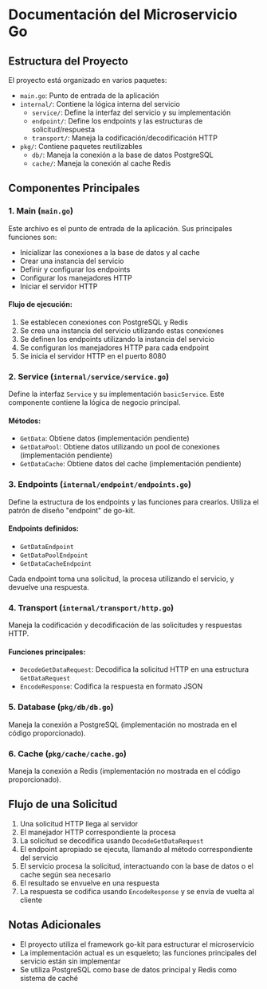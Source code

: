 # Documentación del Microservicio Go

## Estructura del Proyecto

El proyecto está organizado en varios paquetes:

- `main.go`: Punto de entrada de la aplicación
- `internal/`: Contiene la lógica interna del servicio
  - `service/`: Define la interfaz del servicio y su implementación
  - `endpoint/`: Define los endpoints y las estructuras de solicitud/respuesta
  - `transport/`: Maneja la codificación/decodificación HTTP
- `pkg/`: Contiene paquetes reutilizables
  - `db/`: Maneja la conexión a la base de datos PostgreSQL
  - `cache/`: Maneja la conexión al cache Redis

## Componentes Principales

### 1. Main (`main.go`)

Este archivo es el punto de entrada de la aplicación. Sus principales funciones son:

- Inicializar las conexiones a la base de datos y al cache
- Crear una instancia del servicio
- Definir y configurar los endpoints
- Configurar los manejadores HTTP
- Iniciar el servidor HTTP

#### Flujo de ejecución:

1. Se establecen conexiones con PostgreSQL y Redis
2. Se crea una instancia del servicio utilizando estas conexiones
3. Se definen los endpoints utilizando la instancia del servicio
4. Se configuran los manejadores HTTP para cada endpoint
5. Se inicia el servidor HTTP en el puerto 8080

### 2. Service (`internal/service/service.go`)

Define la interfaz `Service` y su implementación `basicService`. Este componente contiene la lógica de negocio principal.

#### Métodos:

- `GetData`: Obtiene datos (implementación pendiente)
- `GetDataPool`: Obtiene datos utilizando un pool de conexiones (implementación pendiente)
- `GetDataCache`: Obtiene datos del cache (implementación pendiente)

### 3. Endpoints (`internal/endpoint/endpoints.go`)

Define la estructura de los endpoints y las funciones para crearlos. Utiliza el patrón de diseño "endpoint" de go-kit.

#### Endpoints definidos:

- `GetDataEndpoint`
- `GetDataPoolEndpoint`
- `GetDataCacheEndpoint`

Cada endpoint toma una solicitud, la procesa utilizando el servicio, y devuelve una respuesta.

### 4. Transport (`internal/transport/http.go`)

Maneja la codificación y decodificación de las solicitudes y respuestas HTTP.

#### Funciones principales:

- `DecodeGetDataRequest`: Decodifica la solicitud HTTP en una estructura `GetDataRequest`
- `EncodeResponse`: Codifica la respuesta en formato JSON

### 5. Database (`pkg/db/db.go`)

Maneja la conexión a PostgreSQL (implementación no mostrada en el código proporcionado).

### 6. Cache (`pkg/cache/cache.go`)

Maneja la conexión a Redis (implementación no mostrada en el código proporcionado).

## Flujo de una Solicitud

1. Una solicitud HTTP llega al servidor
2. El manejador HTTP correspondiente la procesa
3. La solicitud se decodifica usando `DecodeGetDataRequest`
4. El endpoint apropiado se ejecuta, llamando al método correspondiente del servicio
5. El servicio procesa la solicitud, interactuando con la base de datos o el cache según sea necesario
6. El resultado se envuelve en una respuesta
7. La respuesta se codifica usando `EncodeResponse` y se envía de vuelta al cliente

## Notas Adicionales

- El proyecto utiliza el framework go-kit para estructurar el microservicio
- La implementación actual es un esqueleto; las funciones principales del servicio están sin implementar
- Se utiliza PostgreSQL como base de datos principal y Redis como sistema de caché